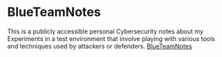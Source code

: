 # BlueTeamNotes
This is a publicly accessible personal Cybersecurity notes about my Experiments in a test environment that involve playing with various tools and techniques used by attackers or defenders.
[BlueTeamNotes](https://app.gitbook.com/o/nyysSOj5G1qfTqZ4Q2Bz/s/r7bpax0hoCiKvHYxNTsK/)
